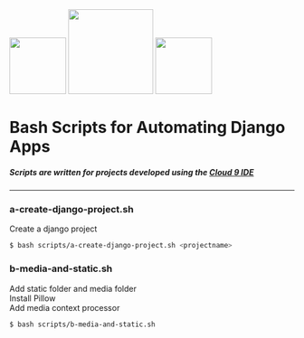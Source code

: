 <img height="100px" src="https://www.lifewire.com/thmb/kP5gFqJEvoGu_Fc7_TeT6jjqTRY=/768x0/filters:no_upscale():max_bytes(150000):strip_icc():format(webp)/Bash-5b1abeca3418c600368b79d9.png"/>
<img height="150px" src="https://cdn.freebiesupply.com/logos/thumbs/2x/django-community-logo.png"/>
<img height="100px" src="https://upload.wikimedia.org/wikipedia/en/thumb/f/f7/Cloud9_logo.svg/1280px-Cloud9_logo.svg.png"/>

# Bash Scripts for Automating Django Apps
##### Scripts are written for projects developed using the [Cloud 9 IDE](https://aws.amazon.com/cloud9/?origin=c9io)
---


### a-create-django-project.sh
Create a django project
```bash
$ bash scripts/a-create-django-project.sh <projectname>
```

### b-media-and-static.sh
Add static folder and media folder  
Install Pillow  
Add media context processor
```bash
$ bash scripts/b-media-and-static.sh
```